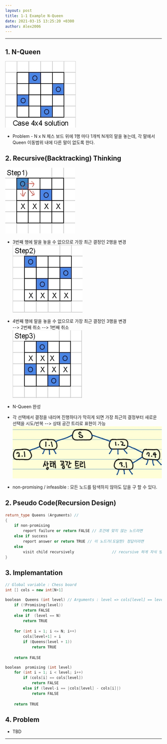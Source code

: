 ```yaml
---
layout: post
title: 1-1 Example N-Queen
date: 2021-03-15 13:25:20 +0300
author: Alex2006
---
```

  
  
------
## 1. N-Queen
![QUEEN1](./img/queen_1.jpg)
  * Problem - N x N 체스 보드 위에 1행 마다 1개씩 N개의 말을 놓는데, 각 말에서 Queen 이동범위 내에 다른 말이 없도록 한다.
 


## 2. Recursive(Backtracking) Thinking
![QUEEN2](./img/queen_2.jpg)
  * 3번째 행에 말을 놓을 수 없으므로 가장 최근 결정인 2행을 변경  
![QUEEN3](./img/queen_3.jpg)
  * 4번째 행에 말을 놓을 수 없으므로 가장 최근 결정인 3행을 변경  
     --> 2번째 취소 --> 1번째 취소  
![QUEEN4](./img/queen_4.jpg)
  * N-Queen 완성  

  * 각 선택에서 결정을 내리며 진행하다가 막히게 되면 가장 최근의 결정부터 새로운 선택을 시도/반복
     --> 상태 공간 트리로 표현이 가능
![QUEEN5](./img/queen_5.jpg)
  * non-promising / infeasible : 모든 노드를 탐색하지 않아도 답을 구 할 수 있다.



## 2. Pseudo Code(Recursion Design)
```cpp
return_type Queens (Arguments) //
{
    if non-promising
        report failure or return FALSE // 조건에 맞지 않는 노드라면
    else if success
        report answer or return TRUE // 이 노드가(도달한) 정답이라면
    else
        visit child recursively                 // recursive 하게 자식 방문
}
```



## 3. Implemantation

```cpp
// Global variable : Chess board
int [] cols = new int[N+1]
```
```cpp
boolean  Queens (int level) // Arguments : level => cols[level] == level 행에 놓인 말 위치
    if (!Promising(level))
        return FALSE
    else if  (level == N)
        return TRUE

    for (int i = 1; i <= N; i++)
        cols[level+1] = i
        if (Queens(level + 1))
            return TRUE

    return FALSE
```
```cpp
boolean  promising (int level)
    for (int i = 1; i < level; i++)
        if (cols[i] == cols[level])
            return FALSE
        else if (level-i == |cols[level] - cols[i]|)
            return FALSE

    return TRUE
```


## 4. Problem
  * TBD

------